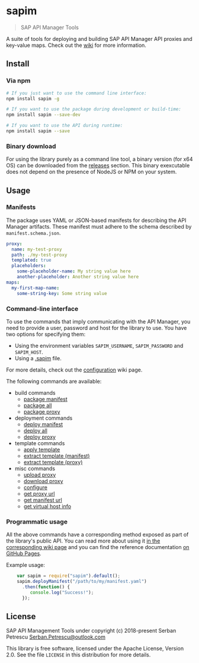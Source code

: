 # sapim
> SAP API Manager Tools

A suite of tools for deploying and building SAP API Manager API proxies and key-value maps. Check out the [wiki](https://github.com/serban-petrescu/sapim/wiki) for more information.

## Install
### Via npm

```sh
# If you just want to use the command line interface:
npm install sapim -g

# If you want to use the package during development or build-time:
npm install sapim --save-dev

# If you want to use the API during runtime:
npm install sapim --save
```
### Binary download
For using the library purely as a command line tool, a binary version (for x64 OS) can be downloaded from the [releases](https://github.com/serban-petrescu/sapim/releases) section. This binary exexcutable does not depend on the presence of NodeJS or NPM on your system.

## Usage
### Manifests
The package uses YAML or JSON-based manifests for describing the API Manager artifacts. These manifest must adhere to the schema described by `manifest.schema.json`.

```yml
proxy:
  name: my-test-proxy
  path: ./my-test-proxy
  templated: true
  placeholders:
    some-placeholder-name: My string value here
    another-placeholder: Another string value here
maps:
  my-first-map-name:
    some-string-key: Some string value
```
### Command-line interface
To use the commands that imply communicating with the API Manager, you need to provide a user, password and host for the library to use. You have two options for specifying them:

 - Using the environment variables `SAPIM_USERNAME`, `SAPIM_PASSWORD` and `SAPIM_HOST`.
 - Using a [.sapim](https://github.com/serban-petrescu/sapim/wiki/Configuration#using-a-sapim-file) file.

For more details, check out the [configuration](https://github.com/serban-petrescu/sapim/wiki/Configuration) wiki page.

The following commands are available:
 - build commands
   - [package manifest](https://github.com/serban-petrescu/sapim/wiki/Command-Line-Interface#package)
   - [package all](https://github.com/serban-petrescu/sapim/wiki/Command-Line-Interface#package-all-manifests)
   - [package proxy](https://github.com/serban-petrescu/sapim/wiki/Command-Line-Interface#package-proxy)
 - deployment commands
   - [deploy manifest](https://github.com/serban-petrescu/sapim/wiki/Command-Line-Interface#deploy-manifest)
   - [deploy all](https://github.com/serban-petrescu/sapim/wiki/Command-Line-Interface#deploy-all-manifests)
   - [deploy proxy](https://github.com/serban-petrescu/sapim/wiki/Command-Line-Interface#deploy-proxy)
 - template commands
   - [apply template](https://github.com/serban-petrescu/sapim/wiki/Command-Line-Interface#apply-template)
   - [extract template (manifest)](https://github.com/serban-petrescu/sapim/wiki/Command-Line-Interface#extract-template-from-manifest)
   - [extract template (proxy)](https://github.com/serban-petrescu/sapim/wiki/Command-Line-Interface#extract-template-from-files)
 - misc commands
   - [upload proxy](https://github.com/serban-petrescu/sapim/wiki/Command-Line-Interface#upload-proxy)
   - [download proxy](https://github.com/serban-petrescu/sapim/wiki/Command-Line-Interface#download-proxy)
   - [configure](https://github.com/serban-petrescu/sapim/wiki/Command-Line-Interface#configure)
   - [get proxy url](https://github.com/serban-petrescu/sapim/wiki/Command-Line-Interface#get-proxy-url)
   - [get manifest url](https://github.com/serban-petrescu/sapim/wiki/Command-Line-Interface#get-manifest-url)
   - [get virtual host info](https://github.com/serban-petrescu/sapim/wiki/Command-Line-Interface#get-virtual-host-info)

### Programmatic usage
All the above commands have a corresponding method exposed as part of the library's public API. You can read more about using it [in the corresponding wiki page](https://github.com/serban-petrescu/sapim/wiki/Programmatic-Usage) and you can find the reference documentation [on GitHub Pages](https://serban-petrescu.github.io/sapim/sapim/0.0.6/).

Example usage:
```js
    var sapim = require("sapim").default();
    sapim.deployManifest("/path/to/my/manifest.yaml")
      .then(function() {
         console.log("Success!");
      });
```
## License
SAP API Management Tools under copyright (c) 2018-present Serban Petrescu <Serban.Petrescu@outlook.com>

This library is free software, licensed under the Apache License, Version 2.0. See the file `LICENSE` in this distribution for more details.
